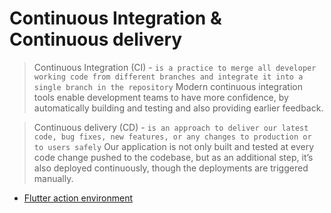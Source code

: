 # Continuous Integration & Continuous delivery

> Continuous Integration (CI) - `is a practice to merge all developer working code from different branches and integrate it into a single branch in the repository`
> Modern continuous integration tools enable development teams to have more confidence,
> by automatically building and testing and also providing earlier feedback.


> Continuous delivery (CD) - `is an approach to deliver our latest code, bug fixes, new features, or any changes to production or to users safely`
> Our application is not only built and tested at every code change pushed to the codebase,
> but as an additional step, it’s also deployed continuously,
> though the deployments are triggered manually.


- [Flutter action environment](https://github.com/marketplace/actions/flutter-action)
